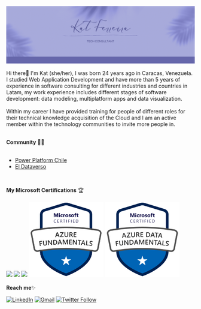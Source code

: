 <img src="https://raw.githubusercontent.com/kathferreira/kathferreira/master/banner%20github.png" width="1000">


Hi there💛 I'm Kat (she/her), I was born 24 years ago in Caracas, Venezuela. I studied Web Application Development and have more than 5 years of experience in software consulting for different industries and countries in Latam, my work experience includes different stages of software development: data modeling, multiplatform apps and data visualization.
<br><br>
Within my career I have provided training for people of different roles for their technical knowledge acquisition of the Cloud and I am an active member within the technology communities to invite more people in.
<br>
<br>

**Community** 👩‍💻<br><br>
- [Power Platform Chile](https://www.meetup.com/es/PowerPlatformChile/) 
- [El Dataverso](https://www.youtube.com/channel/UCm8p5m2mNGpCLRN9n2wMUWw/videos)

<br>

**My Microsoft Certifications** 🏆<br><br>
<img src="https://images.credly.com/size/340x340/images/c325c7c0-5fa6-4e59-be29-cd13c9417549/MCT-Microsoft_Certified_Trainer.png" width="200"> <img src="https://images.credly.com/size/340x340/images/2a6251f2-737b-4bf6-9190-d77570cc76fc/CERT-Fundamentals-Power-Platform.png" width="200"> <img src="https://images.credly.com/size/340x340/images/60030167-ab95-46aa-8391-c069102e5602/power-platform-app-maker-600x600.png" width="200"> <img src="https://raw.githubusercontent.com/kathferreira/kathferreira/master/az900badge.png" width="200"> <img src="https://raw.githubusercontent.com/kathferreira/kathferreira/master/azure-data-fundamentals-600x600.png" width="200">
<br><br>
**Reach me**✨

[![LinkedIn](https://img.shields.io/badge/LinkedIn-Katherine%20Ferreira-lightgrey)](https://cl.linkedin.com/in/katherine-ferreira-puigmarti)
[![Gmail](https://img.shields.io/badge/Gmail-kathy.ferreira.dev-lightgrey)](mailto:kathy.ferreira.dev@gmail.com)
[![Twitter Follow](https://img.shields.io/twitter/follow/kathy__ferreira?style=plastic)](https://twitter.com/kathy__ferreira)

<br>


<!---
<img src="https://media.giphy.com/media/LnQjpWaON8nhr21vNW/giphy.gif" width="60"> <em><b>I love connecting with different people</b> so if you want to say <b>hi, I'll be happy to meet you more!</b> :)</em>

kathferreira/kathferreira is a ✨ special ✨ repository because its `README.md` (this file) appears on your GitHub profile.
You can click the Preview link to take a look at your changes.
--->
